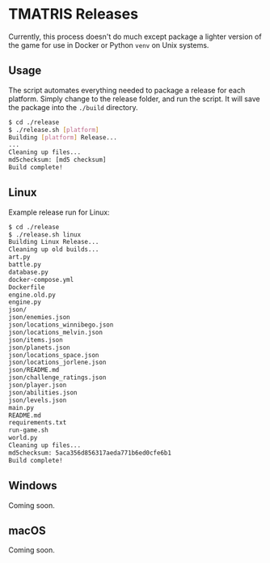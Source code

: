 # TMATRIS Releases

Currently, this process doesn't do much except package a lighter version of the game for use in Docker or Python `venv` on Unix systems.

## Usage

The script automates everything needed to package a release for each platform. Simply change to the release folder, and run the script. It will save the package into the `./build` directory.

```bash
$ cd ./release
$ ./release.sh [platform]
Building [platform] Release...
...
Cleaning up files...
md5checksum: [md5 checksum]
Build complete!

```

## Linux

Example release run for Linux:

```bash
$ cd ./release
$ ./release.sh linux
Building Linux Release...
Cleaning up old builds...
art.py
battle.py
database.py
docker-compose.yml
Dockerfile
engine.old.py
engine.py
json/
json/enemies.json
json/locations_winnibego.json
json/locations_melvin.json
json/items.json
json/planets.json
json/locations_space.json
json/locations_jorlene.json
json/README.md
json/challenge_ratings.json
json/player.json
json/abilities.json
json/levels.json
main.py
README.md
requirements.txt
run-game.sh
world.py
Cleaning up files...
md5checksum: 5aca356d856317aeda771b6ed0cfe6b1
Build complete!
```

## Windows

Coming soon.

## macOS

Coming soon.
